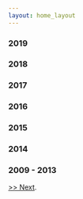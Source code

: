 ```yaml
---
layout: home_layout
---
```

### [](#header-2) 2019
### [](#header-2) 2018
### [](#header-2) 2017
### [](#header-2) 2016
### [](#header-2) 2015
### [](#header-2) 2014
### [](#header-2) 2009 - 2013


[>> Next](#).
